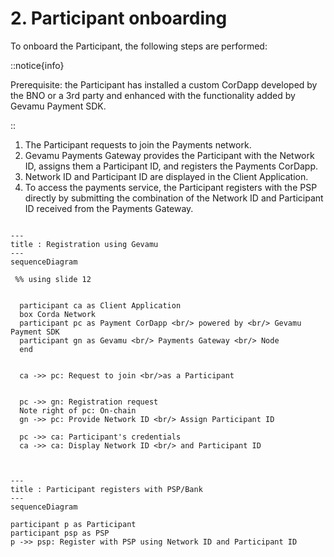 # 2. Participant onboarding

To onboard the Participant, the following steps are performed:

::notice{info}
  
  Prerequisite: the Participant has installed a custom CorDapp developed by the BNO or a 3rd party and enhanced with the functionality added by Gevamu Payment SDK.

::

1. The Participant requests to join the Payments network.
2. Gevamu Payments Gateway provides the Participant with the Network ID, assigns them a Participant ID, and registers the Payments CorDapp.
3. Network ID and Participant ID are displayed in the Client Application.
4. To access the payments service, the Participant registers with the PSP directly by submitting the combination of the Network ID and Participant ID received from the Payments Gateway.

```mermaid

---
title : Registration using Gevamu
---
sequenceDiagram
 
 %% using slide 12

  
  participant ca as Client Application
  box Corda Network
  participant pc as Payment CorDapp <br/> powered by <br/> Gevamu Payment SDK 
  participant gn as Gevamu <br/> Payments Gateway <br/> Node
  end
 

  ca ->> pc: Request to join <br/>as a Participant

  
  pc ->> gn: Registration request
  Note right of pc: On-chain
  gn ->> pc: Provide Network ID <br/> Assign Participant ID
  
  pc ->> ca: Participant's credentials
  ca ->> ca: Display Network ID <br/> and Participant ID
  
  
```


```mermaid
---
title : Participant registers with PSP/Bank
---
sequenceDiagram

participant p as Participant
participant psp as PSP
p ->> psp: Register with PSP using Network ID and Participant ID 

```